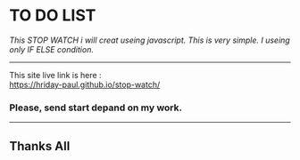 # TO DO LIST 
_This STOP WATCH i will creat useing javascript. This is very simple. I useing only IF ELSE condition._ 

---

This site live link is here : <br>
https://hriday-paul.github.io/stop-watch/

### Please, send start depand on my work.


---
## Thanks All